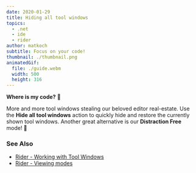 ```yaml
---
date: 2020-01-29
title: Hiding all tool windows
topics:
  - .net
  - ide
  - rider
author: matkoch
subtitle: Focus on your code!
thumbnail: ./thumbnail.png
animatedGif:
  file: ./guide.webm
  width: 500
  height: 316
---
```


**Where is my code?** 🧐

More and more tool windows stealing our beloved editor real-estate. Use the **Hide all tool windows** action to quickly hide and restore the currently shown tool windows. Another great alternative is our **Distraction Free** mode! 🧠

### See Also

- [Rider - Working with Tool Windows](https://www.jetbrains.com/help/rider/Tool_Windows.html)
- [Rider - Viewing modes](https://www.jetbrains.com/help/rider/IDE_Viewing_Modes.html)
